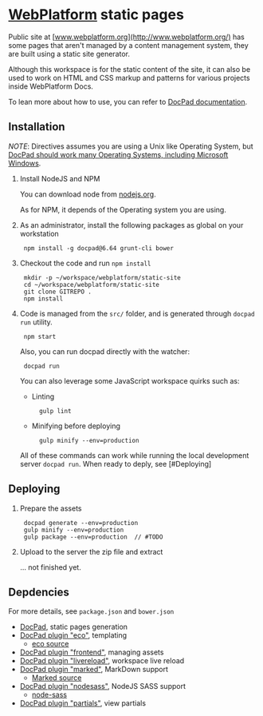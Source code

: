 # [WebPlatform](http://www.webplatform.org/) static pages

Public site at [www.webplatform.org](http://www.webplatform.org/) has some pages that aren't managed by a content management system, they are built using a static site generator.

Although this workspace is for the static content of the site, it can also be used to work on HTML and CSS markup and patterns for various projects inside WebPlatform Docs.

To lean more about how to use, you can refer to [DocPad documentation](http://docpad.org/docs).

## Installation

*NOTE*: Directives assumes you are using a Unix like Operating System, but [DocPad should work many Operating Systems, including Microsoft Windows](http://bevry.me/learn/node-install).

1. Install NodeJS and NPM

    You can download node from [nodejs.org](http://nodejs.org/).

    As for NPM, it depends of the Operating system you are using.

2. As an administrator, install the following packages as global on your workstation

        npm install -g docpad@6.64 grunt-cli bower

3. Checkout the code and run `npm install`

        mkdir -p ~/workspace/webplatform/static-site
        cd ~/workspace/webplatform/static-site
        git clone GITREPO .
        npm install

4. Code is managed from the `src/` folder, and is generated through `docpad run` utility.

        npm start

    Also, you can run docpad directly with the watcher:

        docpad run

    You can also leverage some JavaScript workspace quirks such as:

    * Linting

            gulp lint

    * Minifying before deploying

            gulp minify --env=production

    All of these commands can work while running the local development server `docpad run`. When ready to deply, see [#Deploying]


## Deploying

1. Prepare the assets

        docpad generate --env=production
        gulp minify --env=production
        gulp package --env=production  // #TODO

2. Upload to the server the zip file and extract

    ... not finished yet.






## Depdencies

For more details, see `package.json` and `bower.json`

* [DocPad](http://docpad.org/), static pages generation
* [DocPad plugin "eco"](https://github.com/docpad/docpad-plugin-eco), templating
  * [eco source](https://github.com/sstephenson/eco)
* [DocPad plugin "frontend"](https://github.com/sergeche/docpad-plugin-frontend), managing assets
* [DocPad plugin "livereload"](https://github.com/docpad/docpad-plugin-livereload/), workspace live reload
* [DocPad plugin "marked"](https://github.com/docpad/docpad-plugin-marked), MarkDown support
  * [Marked source](https://github.com/chjj/marked)
* [DocPad plugin "nodesass"](https://github.com/jking90/docpad-plugin-nodesass), NodeJS SASS support
  * [node-sass](https://github.com/andrew/node-sass)
* [DocPad plugin "partials"](https://github.com/docpad/docpad-plugin-partials), view partials

